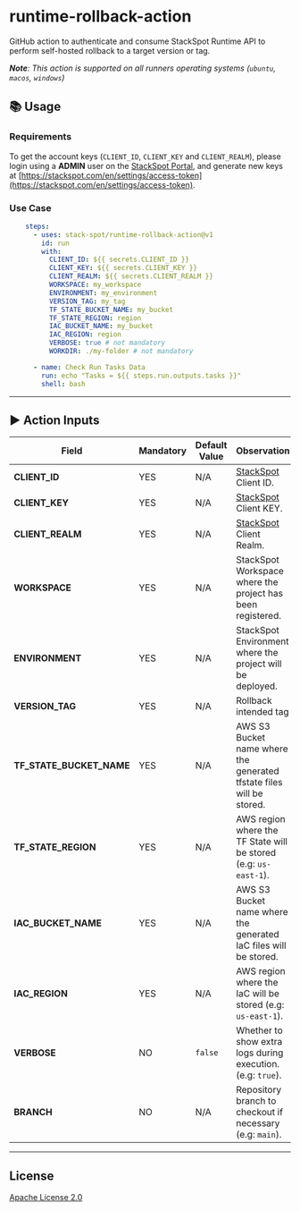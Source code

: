 # runtime-rollback-action

GitHub action to authenticate and consume StackSpot Runtime API to perform self-hosted rollback to a target version or tag.

_**Note**: This action is supported on all runners operating systems (`ubuntu`, `macos`, `windows`)_

## 📚 Usage

### Requirements

To get the account keys (`CLIENT_ID`, `CLIENT_KEY` and `CLIENT_REALM`), please login using a **ADMIN** user on the [StackSpot Portal](https://stackspot.com), and generate new keys at [https://stackspot.com/en/settings/access-token](https://stackspot.com/en/settings/access-token).

### Use Case

```yaml
    steps:
      - uses: stack-spot/runtime-rollback-action@v1
        id: run
        with:
          CLIENT_ID: ${{ secrets.CLIENT_ID }}
          CLIENT_KEY: ${{ secrets.CLIENT_KEY }}
          CLIENT_REALM: ${{ secrets.CLIENT_REALM }}
          WORKSPACE: my_workspace
          ENVIRONMENT: my_environment
          VERSION_TAG: my_tag
          TF_STATE_BUCKET_NAME: my_bucket
          TF_STATE_REGION: region
          IAC_BUCKET_NAME: my_bucket
          IAC_REGION: region
          VERBOSE: true # not mandatory
          WORKDIR: ./my-folder # not mandatory

      - name: Check Run Tasks Data
        run: echo "Tasks = ${{ steps.run.outputs.tasks }}"
        shell: bash
```

* * *

## ▶️ Action Inputs

Field | Mandatory | Default Value | Observation
------------ | ------------  | ------------- | -------------
**CLIENT_ID** | YES | N/A | [StackSpot](https://stackspot.com/en/settings/access-token) Client ID.
**CLIENT_KEY** | YES | N/A |[StackSpot](https://stackspot.com/en/settings/access-token) Client KEY.
**CLIENT_REALM** | YES | N/A |[StackSpot](https://stackspot.com/en/settings/access-token) Client Realm.
**WORKSPACE** | YES | N/A | StackSpot Workspace where the project has been registered.
**ENVIRONMENT** | YES | N/A | StackSpot Environment where the project will be deployed.
**VERSION_TAG** | YES | N/A | Rollback intended tag
**TF_STATE_BUCKET_NAME** | YES | N/A | AWS S3 Bucket name where the generated tfstate files will be stored.
**TF_STATE_REGION** | YES | N/A | AWS region where the TF State will be stored (e.g: `us-east-1`).
**IAC_BUCKET_NAME** | YES | N/A | AWS S3 Bucket name where the generated IaC files will be stored.
**IAC_REGION** | YES | N/A | AWS region where the IaC will be stored (e.g: `us-east-1`).
**VERBOSE** | NO | `false` | Whether to show extra logs during execution. (e.g: `true`).
**BRANCH** | NO | N/A | Repository branch to checkout if necessary (e.g: `main`).

* * *

## License

[Apache License 2.0](https://github.com/stack-spot/runtime-manager-action/blob/main/LICENSE)
